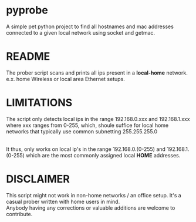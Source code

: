 # pyprobe
A simple pet python project to find all hostnames and mac addresses connected to a given local network using socket and getmac.</br>

# README
The prober script scans and prints all ips present in a <b>local-home</b> network. e.x. home Wireless or local area Ethernet setups.</br>

# LIMITATIONS
The script only detects local ips in the range 192.168.0.xxx and 192.168.1.xxx where xxx ranges from 0-255, which, shoule suffice for local home networks that typically use common subnetting  255.255.255.0</br></br>

It thus, only works on local ip's in the range 192.168.0.(0-255) and 192.168.1.(0-255) which are the most commonly assigned local <b>HOME</b> addresses.
  
# DISCLAIMER
This script might not work in non-home networks / an office setup. It's a casual prober written with home users in mind.</br>
Anybody having any corrections or valuable additions are welcome to contribute.</br>
